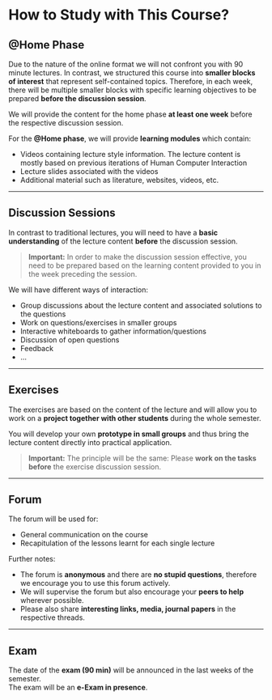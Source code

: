 # How to Study with This Course?

## @Home Phase

Due to the nature of the online format we will not confront you with 90 minute lectures. In contrast, we structured this course into **smaller blocks of interest** that represent self-contained topics. Therefore, in each week, there will be multiple smaller blocks with specific learning objectives to be prepared **before the discussion session**.

We will provide the content for the home phase **at least one week** before the respective discussion session.

For the **@Home phase**, we will provide **learning modules** which contain:

- Videos containing lecture style information. The lecture content is mostly based on previous iterations of Human Computer Interaction  
- Lecture slides associated with the videos  
- Additional material such as literature, websites, videos, etc.

---

## Discussion Sessions

In contrast to traditional lectures, you will need to have a **basic understanding** of the lecture content **before** the discussion session.

> **Important:** In order to make the discussion session effective, you need to be prepared based on the learning content provided to you in the week preceding the session.

We will have different ways of interaction:

- Group discussions about the lecture content and associated solutions to the questions  
- Work on questions/exercises in smaller groups  
- Interactive whiteboards to gather information/questions  
- Discussion of open questions  
- Feedback  
- ...

---

## Exercises

The exercises are based on the content of the lecture and will allow you to work on a **project together with other students** during the whole semester.

You will develop your own **prototype in small groups** and thus bring the lecture content directly into practical application.

> **Important:** The principle will be the same: Please **work on the tasks before** the exercise discussion session.

---

## Forum

The forum will be used for:

- General communication on the course  
- Recapitulation of the lessons learnt for each single lecture  

Further notes:

- The forum is **anonymous** and there are **no stupid questions**, therefore we encourage you to use this forum actively.  
- We will supervise the forum but also encourage your **peers to help** wherever possible.  
- Please also share **interesting links, media, journal papers** in the respective threads.

---

## Exam

The date of the **exam (90 min)** will be announced in the last weeks of the semester.  
The exam will be an **e-Exam in presence**.
